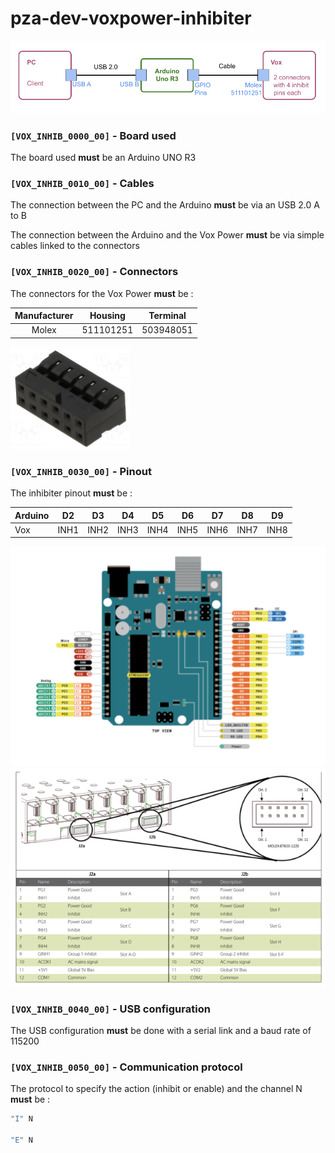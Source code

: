 # pza-dev-voxpower-inhibiter

![global representation of the product](pictures/shema-global.png)

### `[VOX_INHIB_0000_00]` - Board used

The board used **must** be an Arduino UNO R3


### `[VOX_INHIB_0010_00]` - Cables

The connection between the PC and the Arduino **must** be via an USB 2.0 A to B

The connection between the Arduino and the Vox Power **must** be via simple cables linked to the connectors

### `[VOX_INHIB_0020_00]` - Connectors

The connectors for the Vox Power **must** be :

| Manufacturer | Housing   | Terminal  |
| :----------: | :-------: | :-------: |
| Molex        | 511101251 | 503948051 |

![connector](pictures/connector.png)

### `[VOX_INHIB_0030_00]` - Pinout

The inhibiter pinout **must** be :

| Arduino | D2   | D3   | D4   | D5   | D6   | D7   | D8   | D9   |
| :------ | :--: | :--: | :--: | :--: | :--: | :--: | :--: | :--: |
| Vox     | INH1 | INH2 | INH3 | INH4 | INH5 | INH6 | INH7 | INH8 |

![arduino-pinout](pictures/arduino-pinout.png)
![vox-pinout](pictures/vox-pinout.png)

### `[VOX_INHIB_0040_00]` - USB configuration

The USB configuration **must** be done with a serial link and a baud rate of 115200

### `[VOX_INHIB_0050_00]` - Communication protocol

The protocol to specify the action (inhibit or enable) and the channel N **must** be :
```bash
"I" N

"E" N
```